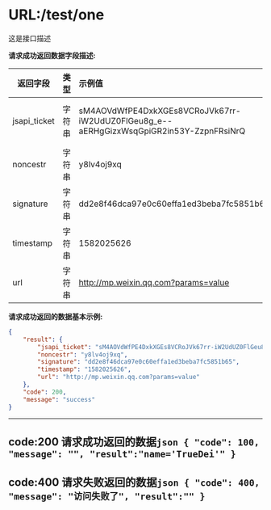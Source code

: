 # URL:/test/one

这是接口描述

**请求成功返回数据字段描述:**

| 返回字段 | 类型 | 示例值 | 描述 |
| --- | --- | :--- | :--- |
| jsapi_ticket | 字符串 | sM4AOVdWfPE4DxkXGEs8VCRoJVk67rr-iW2UdUZ0FlGeu8g_e--aERHgGizxWsqGpiGR2in53Y-ZzpnFRsiNrQ | 根据access_token从微信获取的ticket |
| noncestr | 字符串 | y8lv4oj9xq | 随机数 |
| signature | 字符串 | dd2e8f46dca97e0c60effa1ed3beba7fc5851b65 | 根据ticket等参数从微信获取的签名 |
| timestamp | 字符串 | 1582025626 | 时间戳 |
| url | 字符串 | http://mp.weixin.qq.com?params=value | 客户端传递的参数，返回给客户端 |


**请求成功返回的数据基本示例:**

```json
{
    "result": {
        "jsapi_ticket": "sM4AOVdWfPE4DxkXGEs8VCRoJVk67rr-iW2UdUZ0FlGeu8g_e--aERHgGizxWsqGpiGR2in53Y-ZzpnFRsiNrQ",
        "noncestr": "y8lv4oj9xq",
        "signature": "dd2e8f46dca97e0c60effa1ed3beba7fc5851b65",
        "timestamp": "1582025626",
        "url": "http://mp.weixin.qq.com?params=value"
    },
    "code": 200,
    "message": "success"
}
```

---

code:200
**请求成功返回的数据**
​```json
    {
        "code": 100,
        "message": "",
        "result":"name='TrueDei'"
    }
​```
---


code:400
**请求失败返回的数据**
​```json
    {
        "code": 400,
        "message": "访问失败了",
        "result":""
    }
​```
---
